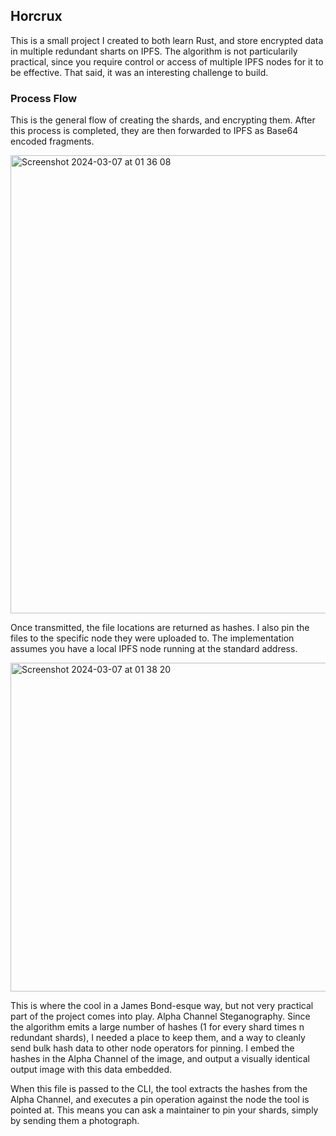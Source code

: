 ## Horcrux

This is a small project I created to both learn Rust, and store encrypted data in multiple redundant sharts on IPFS. 
The algorithm is not particularily practical, since you require control or access of multiple IPFS nodes for it to be effective. 
That said, it was an interesting challenge to build.

### Process Flow

This is the general flow of creating the shards, and encrypting them. After this process is completed, they are then forwarded to IPFS as Base64 encoded fragments.

<img width="733" alt="Screenshot 2024-03-07 at 01 36 08" src="https://github.com/mapleman-is/horcrux/assets/76260172/ba79b219-2e33-4cb8-bf92-dc9178f7ecaa">

Once transmitted, the file locations are returned as hashes. I also pin the files to the specific node they were uploaded to. The implementation assumes you have a local IPFS
node running at the standard address.

<img width="526" alt="Screenshot 2024-03-07 at 01 38 20" src="https://github.com/mapleman-is/horcrux/assets/76260172/1fcb66e8-af18-4ede-b9c1-b997bc062510">

This is where the cool in a James Bond-esque way, but not very practical part of the project comes into play. Alpha Channel Steganography. Since the algorithm emits a large number
of hashes (1 for every shard times n redundant shards), I needed a place to keep them, and a way to cleanly send bulk hash data to other node operators for pinning. I embed the hashes
in the Alpha Channel of the image, and output a visually identical output image with this data embedded.

When this file is passed to the CLI, the tool extracts the hashes from the Alpha Channel, and executes a pin operation against the node the tool is pointed at. 
This means you can ask a maintainer to pin your shards, simply by sending them a photograph.
